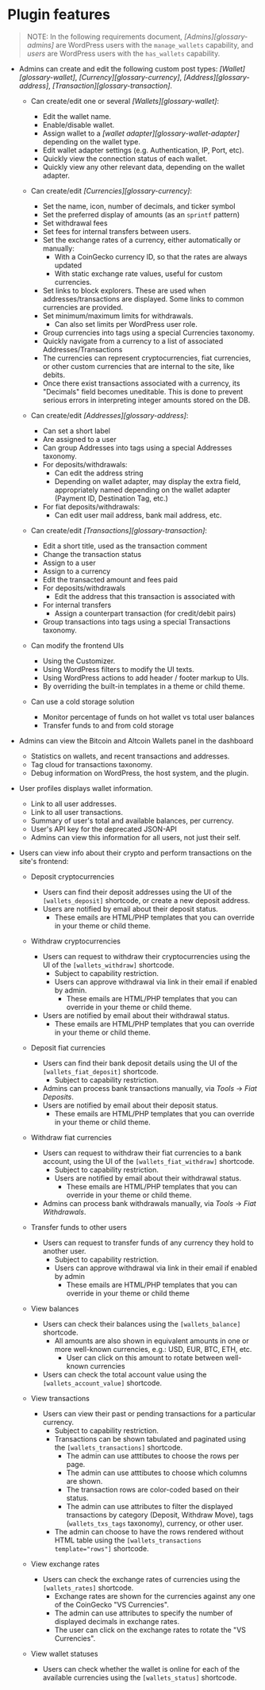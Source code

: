 # Plugin features

> NOTE: In the following requirements document, *[Admins][glossary-admins]* are WordPress users with the `manage_wallets` capability, and *users* are WordPress users with the `has_wallets` capability.

- Admins can create and edit the following custom post types: *[Wallet][glossary-wallet]*, *[Currency][glossary-currency]*, *[Address][glossary-address]*, *[Transaction][glossary-transaction]*.
    - Can create/edit one or several *[Wallets][glossary-wallet]*:
        - Edit the wallet name.
        - Enable/disable wallet.
        - Assign wallet to a *[wallet adapter][glossary-wallet-adapter]* depending on the wallet type.
        - Edit wallet adapter settings (e.g. Authentication, IP, Port, etc).
        - Quickly view the connection status of each wallet.
        - Quickly view any other relevant data, depending on the wallet adapter.

    - Can create/edit *[Currencies][glossary-currency]*:
        - Set the name, icon, number of decimals, and ticker symbol
        - Set the preferred display of amounts (as an `sprintf` pattern)
        - Set withdrawal fees
        - Set fees for internal transfers between users.
        - Set the exchange rates of a currency, either automatically or manually:
            - With a CoinGecko currency ID, so that the rates are always updated
            - With static exchange rate values, useful for custom currencies.
        - Set links to block explorers. These are used when addresses/transactions are displayed. Some links to common currencies are provided.
        - Set minimum/maximum limits for withdrawals.
            - Can also set limits per WordPress user role.
        - Group currencies into tags using a special Currencies taxonomy.
        - Quickly navigate from a currency to a list of associated Addresses/Transactions
        - The currencies can represent cryptocurrencies, fiat currencies, or other custom currencies that are internal to the site, like debits.
        - Once there exist transactions associated with a currency, its "Decimals" field becomes uneditable. This is done to prevent serious errors in interpreting integer amounts stored on the DB.

    - Can create/edit *[Addresses][glossary-address]*:
        - Can set a short label
        - Are assigned to a user
        - Can group Addresses into tags using a special Addresses taxonomy.
        - For deposits/withdrawals:
            - Can edit the address string
            - Depending on wallet adapter, may display the extra field, appropriately named depending on the wallet adapter (Payment ID, Destination Tag, etc.)
        - For fiat deposits/withdrawals:
            - Can edit user mail address, bank mail address, etc.

    - Can create/edit *[Transactions][glossary-transaction]*:
        - Edit a short title, used as the transaction comment
        - Change the transaction status
        - Assign to a user
        - Assign to a currency
        - Edit the transacted amount and fees paid
        - For deposits/withdrawals
            - Edit the address that this transaction is associated with
        - For internal transfers
            - Assign a counterpart transaction (for credit/debit pairs)
        - Group transactions into tags using a special Transactions taxonomy.

     - Can modify the frontend UIs
         - Using the Customizer.
         - Using WordPress filters to modify the UI texts.
         - Using WordPress actions to add header / footer markup to UIs.
         - By overriding the built-in templates in a theme or child theme.

     - Can use a cold storage solution
         - Monitor percentage of funds on hot wallet vs total user balances
         - Transfer funds to and from cold storage


- Admins can view the Bitcoin and Altcoin Wallets panel in the dashboard
    - Statistics on wallets, and recent transactions and addresses.
    - Tag cloud for transactions taxonomy.
    - Debug information on WordPress, the host system, and the plugin.

- User profiles displays wallet information.
    - Link to all user addresses.
    - Link to all user transactions.
    - Summary of user's total and available balances, per currency.
    - User's API key for the deprecated JSON-API
    - Admins can view this information for all users, not just their self.

- Users can view info about their crypto and perform transactions on the site's frontend:

    - Deposit cryptocurrencies
        - Users can find their deposit addresses using the UI of the `[wallets_deposit]` shortcode, or create a new deposit address.
        - Users are notified by email about their deposit status.
            - These emails are HTML/PHP templates that you can override in your theme or child theme.

    - Withdraw cryptocurrencies
        - Users can request to withdraw their cryptocurrencies using the UI of the `[wallets_withdraw]` shortcode.
            - Subject to capability restriction.
            - Users can approve withdrawal via link in their email if enabled by admin.
                - These emails are HTML/PHP templates that you can override in your theme or child theme.
        - Users are notified by email about their withdrawal status.
            - These emails are HTML/PHP templates that you can override in your theme or child theme.

    - Deposit fiat currencies
        - Users can find their bank deposit details using the UI of the `[wallets_fiat_deposit]` shortcode.
            - Subject to capability restriction.
        - Admins can process bank transactions manually, via _Tools_ &rarr; _Fiat Deposits_.
        - Users are notified by email about their deposit status.
            - These emails are HTML/PHP templates that you can override in your theme or child theme.

    - Withdraw fiat currencies
        - Users can request to withdraw their fiat currencies to a bank account, using the UI of the `[wallets_fiat_withdraw]` shortcode.
            - Subject to capability restriction.
            - Users are notified by email about their withdrawal status.
                - These emails are HTML/PHP templates that you can override in your theme or child theme.
       - Admins can process bank withdrawals manually, via _Tools_ &rarr; _Fiat Withdrawals_.

    - Transfer funds to other users
        - Users can request to transfer funds of any currency they hold to another user.
            - Subject to capability restriction.
            - Users can approve withdrawal via link in their email if enabled by admin
                - These emails are HTML/PHP templates that you can override in your theme or child theme

    - View balances
        - Users can check their balances using the `[wallets_balance]` shortcode.
            - All amounts are also shown in equivalent amounts in one or more well-known currencies, e.g.: USD, EUR, BTC, ETH, etc.
                - User can click on this amount to rotate between well-known currencies
        - Users can check the total account value using the `[wallets_account_value]` shortcode.

    - View transactions
        - Users can view their past or pending transactions for a particular currency.
          - Subject to capability restriction.
          - Transactions can be shown tabulated and paginated using the `[wallets_transactions]` shortcode.
            - The admin can use atttibutes to choose the rows per page.
            - The admin can use atttibutes to choose which columns are shown.
            - The transaction rows are color-coded based on their status.
            - The admin can use attributes to filter the displayed transactions by category (Deposit, Withdraw Move), tags (`wallets_txs_tags` taxonomy), currency, or other user.
          - The admin can choose to have the rows rendered without HTML table using the `[wallets_transactions template="rows"]` shortcode.

    - View exchange rates
        - Users can check the exchange rates of currencies using the `[wallets_rates]` shortcode.
          - Exchange rates are shown for the currencies against any one of the CoinGecko "VS Currencies".
          - The admin can use attributes to specify the number of displayed decimals in exchange rates.
          - The user can click on the exchange rates to rotate the "VS Currencies".

    - View wallet statuses
        - Users can check whether the wallet is online for each of the available currencies using the `[wallets_status]` shortcode.
